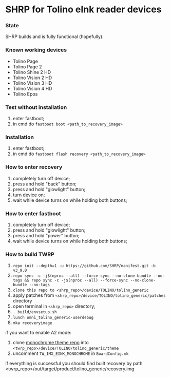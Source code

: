 # SHRP for Tolino eInk reader devices
### State
SHRP builds and is fully functional (hopefully).

### Known working devices
- Tolino Page
- Tolino Page 2
- Tolino Shine 2 HD
- Tolino Vision 2 HD
- Tolino Vision 3 HD
- Tolino Vision 4 HD
- Tolino Epos

### Test without installation
1) enter fastboot;
2) in cmd do `fastboot boot <path_to_recovery_image>`

### Installation
1) enter fastboot;
2) in cmd do `fastboot flash recovery <path_to_recovery_image>`

### How to enter recovery
1) completely turn off device;
2) press and hold "back" button;
2) press and hold "glowlight" button;
3) turn device on;
4) wait while device turns on while holding both buttons;

### How to enter fastboot
1) completely turn off device;
2) press and hold "glowlight" button;
3) press and hold "power" button;
4) wait while device turns on while holding both buttons;

### How to build TWRP
1. `repo init --depth=1 -u https://github.com/SHRP/manifest.git -b v3_9.0`
2. `repo sync -c -j$(nproc --all) --force-sync --no-clone-bundle --no-tags && repo sync -c -j$(nproc --all) --force-sync --no-clone-bundle --no-tags`
3. `clone this repo to <shrp_repo>/device/TOLINO/tolino_generic`
4. apply patches from `<shrp_repo>/device/TOLINO/tolino_generic/patches` directory
5. open terminal in `<shrp_repo>` directory;
6. `. build/envsetup.sh`
7. `lunch omni_tolino_generic-userdebug`
8. `mka recoveryimage`

if you want to enable A2 mode:
1. clone [monochrome theme repo](https://github.com/Ryogo-Z/twrp_monochrome_portrait_hdpi_theme/) into `<twrp_repo>/device/TOLINO/tolino_generic/theme`
2. uncomment `TW_IMX_EINK_MONOCHROME` in `BoardConfig.mk`

if everything is successful you should find built recovery by path <twrp_repo>/out/target/product/tolino_generic/recovery.img
